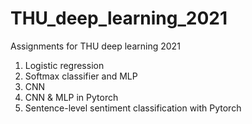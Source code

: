 # THU_deep_learning_2021
Assignments for THU deep learning 2021


1. Logistic regression
2. Softmax classifier and MLP
3. CNN
4. CNN & MLP in Pytorch
5. Sentence-level sentiment classification with Pytorch